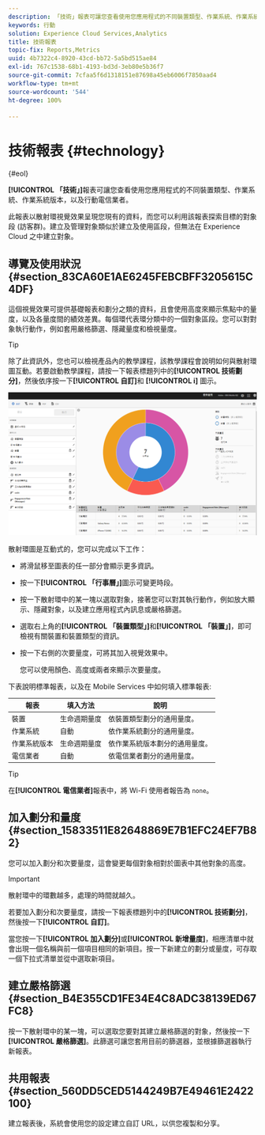 ```yaml
---
description: 「技術」報表可讓您查看使用您應用程式的不同裝置類型、作業系統、作業系統版本，以及行動電信業者。
keywords: 行動
solution: Experience Cloud Services,Analytics
title: 技術報表
topic-fix: Reports,Metrics
uuid: 4b7322c4-8920-43cd-bb72-5a5bd515ae84
exl-id: 767c1538-68b1-4193-bd3d-3eb80e5b36f7
source-git-commit: 7cfaa5f6d1318151e87698a45eb6006f7850aad4
workflow-type: tm+mt
source-wordcount: '544'
ht-degree: 100%

---
```


# 技術報表 {#technology}

{#eol}

**[!UICONTROL 「技術」]**&#x200B;報表可讓您查看使用您應用程式的不同裝置類型、作業系統、作業系統版本，以及行動電信業者。

此報表以散射環視覺效果呈現您現有的資料，而您可以利用該報表探索目標的對象段 (訪客群)。建立及管理對象類似於建立及使用區段，但無法在 Experience Cloud 之中建立對象。

## 導覽及使用狀況 {#section_83CA60E1AE6245FEBCBFF3205615C4DF}

這個視覺效果可提供基礎報表和劃分之類的資料，且會使用高度來顯示焦點中的量度，以及各量度間的績效差異。每個環代表環分類中的一個對象區段。您可以對對象執行動作，例如套用嚴格篩選、隱藏量度和檢視量度。

>[!TIP]
>
>除了此資訊外，您也可以檢視產品內的教學課程，該教學課程會說明如何與散射環圖互動。若要啟動教學課程，請按一下報表標題列中的&#x200B;**[!UICONTROL 技術劃分]**，然後依序按一下&#x200B;**[!UICONTROL 自訂]**&#x200B;和 **[!UICONTROL i]** 圖示。

![](assets/report_technology.png)

散射環圖是互動式的，您可以完成以下工作：

* 將滑鼠移至圖表的任一部分會顯示更多資訊。
* 按一下&#x200B;**[!UICONTROL 「行事曆」]**&#x200B;圖示可變更時段。
* 按一下散射環中的某一塊以選取對象，接著您可以對其執行動作，例如放大顯示、隱藏對象，以及建立應用程式內訊息或嚴格篩選。
* 選取右上角的&#x200B;**[!UICONTROL 「裝置類型」]**&#x200B;和&#x200B;**[!UICONTROL 「裝置」]**，即可檢視有關裝置和裝置類型的資訊。

* 按一下右側的次要量度，可將其加入視覺效果中。

   您可以使用顏色、高度或兩者來顯示次要量度。

下表說明標準報表，以及在 Mobile Services 中如何填入標準報表:

| 報表 | 填入方法 | 說明 |
|--- |--- |--- |
| 裝置 | 生命週期量度 | 依裝置類型劃分的通用量度。 |
| 作業系統 | 自動 | 依作業系統劃分的通用量度。 |
| 作業系統版本 | 生命週期量度 | 依作業系統版本劃分的通用量度。 |
| 電信業者 | 自動 | 依電信業者劃分的通用量度。 |

>[!TIP]
>
>在&#x200B;**[!UICONTROL 電信業者]**&#x200B;報表中，將 Wi-Fi 使用者報告為 `none`。


## 加入劃分和量度 {#section_15833511E82648869E7B1EFC24EF7B82}

您可以加入劃分和次要量度，這會變更每個對象相對於圖表中其他對象的高度。

>[!IMPORTANT]
>
>散射環中的環數越多，處理的時間就越久。

若要加入劃分和次要量度，請按一下報表標題列中的&#x200B;**[!UICONTROL 技術劃分]**，然後按一下&#x200B;**[!UICONTROL 自訂]**。

當您按一下&#x200B;**[!UICONTROL 加入劃分]**&#x200B;或&#x200B;**[!UICONTROL 新增量度]**，相應清單中就會出現一個名稱與前一個項目相同的新項目。按一下新建立的劃分或量度，可存取一個下拉式清單並從中選取新項目。

## 建立嚴格篩選 {#section_B4E355CD1FE34E4C8ADC38139ED67FC8}

按一下散射環中的某一塊，可以選取您要對其建立嚴格篩選的對象，然後按一下&#x200B;**[!UICONTROL 嚴格篩選]**。此篩選可讓您套用目前的篩選器，並根據篩選器執行新報表。

## 共用報表 {#section_560DD5CED5144249B7E49461E2422100}

建立報表後，系統會使用您的設定建立自訂 URL，以供您複製和分享。
